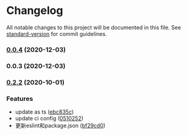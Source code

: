# Changelog

All notable changes to this project will be documented in this file. See [standard-version](https://github.com/conventional-changelog/standard-version) for commit guidelines.

### [0.0.4](https://github.com/JerryC8080/mini-logger/compare/v0.0.3...v0.0.4) (2020-12-03)

### 0.0.3 (2020-12-03)

### [0.2.2](https://github.com/JerryC8080/super-cache/compare/v0.1.3...v0.2.2) (2020-10-01)


### Features

* update as ts ([ebc835c](https://github.com/JerryC8080/super-cache/commit/ebc835c760889464cd3cf29af2f786a5be3a9d89))
* update ci config ([0510252](https://github.com/JerryC8080/super-cache/commit/0510252ffd46652f9ee24941be61c6530ead22f2))
* 更新eslint和package.json ([bf29cd0](https://github.com/JerryC8080/super-cache/commit/bf29cd0a9f145ba3a95fe28c60d0f9d8e32ad6d7))
